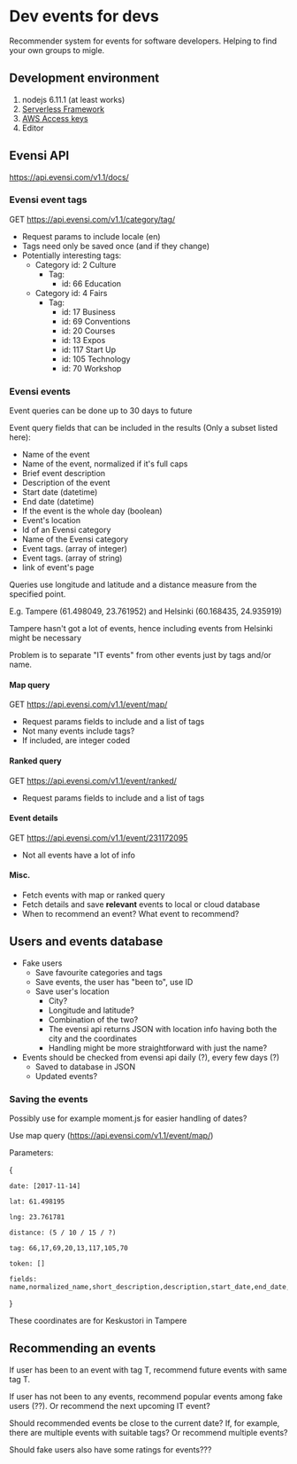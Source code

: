 # Dev events for devs
Recommender system for events for software developers. Helping to find your own groups to migle.

## Development environment

1. nodejs 6.11.1 (at least works)
2. [Serverless Framework](https://serverless.com/framework/docs/getting-started/)
3. [AWS Access keys](https://serverless.com/framework/docs/providers/aws/guide/credentials#creating-aws-access-keys)
4. Editor

## Evensi API
https://api.evensi.com/v1.1/docs/

### Evensi event tags
GET https://api.evensi.com/v1.1/category/tag/
- Request params to include locale (en)
- Tags need only be saved once (and if they change)
- Potentially interesting tags:
	- Category id: 2 Culture
		- Tag:
			 - id: 66 Education
	- Category id: 4 Fairs
		- Tag:
			- id: 17 Business
			- id: 69 Conventions
			- id: 20 Courses
			- id: 13 Expos
			- id: 117 Start Up
			- id: 105 Technology
			- id: 70 Workshop

### Evensi events
Event queries can be done up to 30 days to future

Event query fields that can be included in the results (Only a subset listed here):
- Name of the event
- Name of the event, normalized if it's full caps
- Brief event description
- Description of the event
- Start date (datetime)
- End date (datetime)
- If the event is the whole day (boolean)
- Event's location
- Id of an Evensi category
- Name of the Evensi category
- Event tags. (array of integer)
- Event tags. (array of string)
- link of event's page

Queries use longitude and latitude and a distance measure from the specified point.

E.g. Tampere (61.498049, 23.761952) and Helsinki (60.168435, 24.935919)

Tampere hasn't got a lot of events, hence including events from Helsinki might be necessary

Problem is to separate "IT events" from other events just by tags and/or name.

#### Map query
GET https://api.evensi.com/v1.1/event/map/
- Request params fields to include and a list of tags
- Not many events include tags?
- If included, are integer coded

#### Ranked query
GET https://api.evensi.com/v1.1/event/ranked/
- Request params fields to include and a list of tags

#### Event details
GET https://api.evensi.com/v1.1/event/231172095
- Not all events have a lot of info

#### Misc.
- Fetch events with map or ranked query
- Fetch details and save **relevant** events to local or cloud database
- When to recommend an event? What event to recommend?

## Users and events database
- Fake users
	- Save favourite categories and tags
	- Save events, the user has "been to", use ID
	- Save user's location
		- City?
		- Longitude and latitude?
		- Combination of the two?
		- The evensi api returns JSON with location info having both the city and the coordinates
		- Handling might be more straightforward with just the name?
- Events should be checked from evensi api daily (?), every few days (?)
	- Saved to database in JSON
	- Updated events?

### Saving the events
Possibly use for example moment.js for easier handling of dates?

Use map query (https://api.evensi.com/v1.1/event/map/)

Parameters:

{

	date: [2017-11-14]

	lat: 61.498195

	lng: 23.761781

	distance: (5 / 10 / 15 / ?)

	tag: 66,17,69,20,13,117,105,70

	token: []

	fields: name,normalized_name,short_description,description,start_date,end_date,full_day,location,category,category_name,tag,tag_name,updated_time,url

}

These coordinates are for Keskustori in Tampere

## Recommending an events

If user has been to an event with tag T, recommend future events with same tag T.

If user has not been to any events, recommend popular events among fake users (??). Or recommend the next upcoming IT event?

Should recommended events be close to the current date? If, for example, there are multiple events with suitable tags? Or recommend multiple events?

Should fake users also have some ratings for events???
